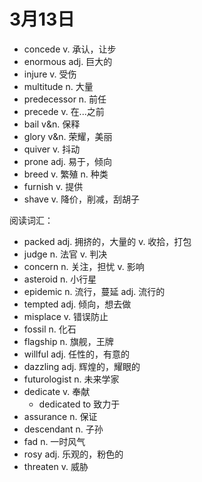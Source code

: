 # 3月13日

- concede v. 承认，让步
- enormous adj. 巨大的
- injure v. 受伤
- multitude n. 大量
- predecessor n. 前任
- precede v. 在...之前
- bail v&n. 保释
- glory v&n. 荣耀，美丽
- quiver v. 抖动
- prone adj. 易于，倾向
- breed v. 繁殖 n. 种类
- furnish v. 提供
- shave v. 降价，削减，刮胡子

阅读词汇：

- packed adj. 拥挤的，大量的 v. 收拾，打包
- judge n. 法官 v. 判决
- concern n. 关注，担忧 v. 影响
- asteroid n. 小行星
- epidemic n. 流行，蔓延 adj. 流行的
- tempted adj. 倾向，想去做
- misplace v. 错误防止
- fossil n. 化石
- flagship n. 旗舰，王牌
- willful adj. 任性的，有意的
- dazzling adj. 辉煌的，耀眼的
- futurologist n. 未来学家
- dedicate v. 奉献
  - dedicated to 致力于
- assurance n. 保证
- descendant n. 子孙
- fad n. 一时风气
- rosy adj. 乐观的，粉色的
- threaten v. 威胁
